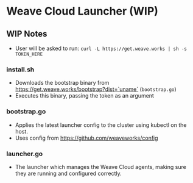 # Weave Cloud Launcher (WIP)

## WIP Notes

- User will be asked to run: `curl -L https://get.weave.works | sh -s TOKEN_HERE`

### install.sh

- Downloads the bootstrap binary from https://get.weave.works/bootstrap?dist=`uname` (`bootstrap.go`)
- Executes this binary, passing the token as an argument

### bootstrap.go

- Applies the latest launcher config to the cluster using kubectl on the host.
- Uses config from https://github.com/weaveworks/config


### launcher.go

- The launcher which manages the Weave Cloud agents, making sure they are running and configured correctly.
